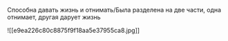 Способна давать жизнь и отнимать/Была разделена на две части, одна отнимает, другая дарует жизнь

![[e9ea226c80c8875f9f18aa5e37955ca8.jpg]]